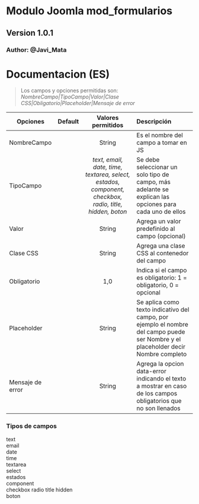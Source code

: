 # Modulo Joomla mod_formularios
## Version 1.0.1
### Author: @Javi_Mata

# Documentacion (ES)
> Los campos y opciones permitidas son:  
> *NombreCampo|TipoCampo|Valor|Clase CSS|Obligatorio|Placeholder|Mensaje de error*


| Opciones          | Default   | Valores permitidos | Descripción |
| ----------------- |:---------:|:-----:|:-----|
| NombreCampo       |           | String | Es el nombre del campo a tomar en JS |
| TipoCampo         |           | *text, email, date, time, textarea, select, estados, component, checkbox, radio, title, hidden, boton* | Se debe seleccionar un solo tipo de campo, más adelante se explican las opciones para cada uno de ellos |
| Valor             |           | String | Agrega un valor predefinido al campo (opcional) |
| Clase CSS         |           | String | Agrega una clase CSS al contenedor del campo |
| Obligatorio       |           | 1,0 | Indica si el campo es obligatorio: 1 = obligatorio, 0 = opcional |
| Placeholder       |           | String | Se aplica como texto indicativo del campo, por ejemplo el nombre del campo puede ser Nombre y el placeholder decir Nombre completo |
| Mensaje de error  |           | String | Agrega la opcion data-error indicando el texto a mostrar en caso de los campos obligatorios que no son llenados |

### Tipos de campos
text  
email  
date  
time  
textarea  
select  
estados  
component  
checkbox 
radio 
title 
hidden  
boton  